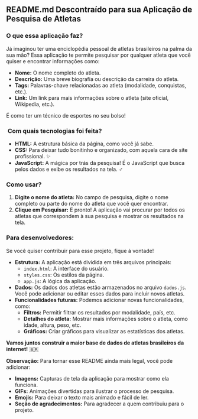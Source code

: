 ##  **README.md Descontraído para sua Aplicação de Pesquisa de Atletas**

###  **O que essa aplicação faz?**

Já imaginou ter uma enciclopédia pessoal de atletas brasileiros na palma da sua mão?  Essa aplicação te permite pesquisar por qualquer atleta que você quiser e encontrar informações como:

* **Nome:** O nome completo do atleta.
* **Descrição:** Uma breve biografia ou descrição da carreira do atleta.
* **Tags:** Palavras-chave relacionadas ao atleta (modalidade, conquistas, etc.).
* **Link:** Um link para mais informações sobre o atleta (site oficial, Wikipedia, etc.).

É como ter um técnico de esportes no seu bolso! 

### ️ **Com quais tecnologias foi feita?**

* **HTML:** A estrutura básica da página, como você já sabe. 
* **CSS:** Para deixar tudo bonitinho e organizado, com aquela cara de site profissional. ✨
* **JavaScript:** A mágica por trás da pesquisa! É o JavaScript que busca pelos dados e exibe os resultados na tela. ‍♂️

###  **Como usar?**

1. **Digite o nome do atleta:** No campo de pesquisa, digite o nome completo ou parte do nome do atleta que você quer encontrar.
2. **Clique em Pesquisar:** E pronto! A aplicação vai procurar por todos os atletas que correspondem à sua pesquisa e mostrar os resultados na tela.

###  **Para desenvolvedores:**

Se você quiser contribuir para esse projeto, fique à vontade! 

* **Estrutura:** A aplicação está dividida em três arquivos principais:
    * `index.html`: A interface do usuário.
    * `styles.css`: Os estilos da página.
    * `app.js`: A lógica da aplicação.
* **Dados:** Os dados dos atletas estão armazenados no arquivo `dados.js`. Você pode adicionar ou editar esses dados para incluir novos atletas.
* **Funcionalidades futuras:** Podemos adicionar novas funcionalidades, como:
    * **Filtros:** Permitir filtrar os resultados por modalidade, país, etc.
    * **Detalhes do atleta:** Mostrar mais informações sobre o atleta, como idade, altura, peso, etc.
    * **Gráficos:** Criar gráficos para visualizar as estatísticas dos atletas.

**Vamos juntos construir a maior base de dados de atletas brasileiros da internet!** 🇧🇷

**Observação:** Para tornar esse README ainda mais legal, você pode adicionar:

* **Imagens:** Capturas de tela da aplicação para mostrar como ela funciona.
* **GIFs:** Animações divertidas para ilustrar o processo de pesquisa.
* **Emojis:** Para deixar o texto mais animado e fácil de ler.
* **Seção de agradecimentos:** Para agradecer a quem contribuiu para o projeto.


